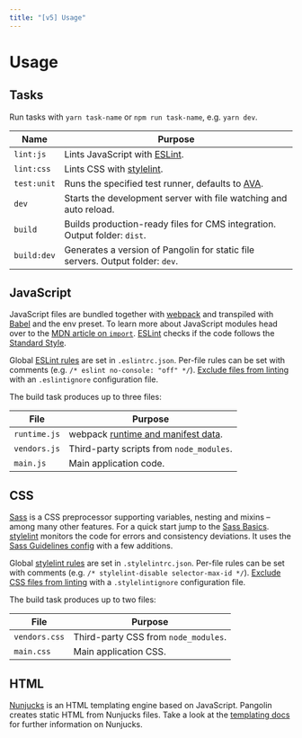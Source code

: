 ```yaml
---
title: "[v5] Usage"
---
```


# Usage


## Tasks

Run tasks with `yarn task-name` or `npm run task-name`, e.g. `yarn dev`.

| Name        | Purpose |
|-------------|---------|
| `lint:js`   | Lints JavaScript with [ESLint](https://eslint.org). |
| `lint:css`  | Lints CSS with [stylelint](https://stylelint.io). |
| `test:unit` | Runs the specified test runner, defaults to [AVA](https://ava.li). |
| `dev`       | Starts the development server with file watching and auto reload. |
| `build`     | Builds production-ready files for CMS integration. Output folder: `dist`. |
| `build:dev` | Generates a version of Pangolin for static file servers. Output folder: `dev`. |

## JavaScript

JavaScript files are bundled together with [webpack](https://webpack.js.org) and transpiled with [Babel](https://babeljs.io) and the env preset. To learn more about JavaScript modules head over to the [MDN article on `import`](https://developer.mozilla.org/de/docs/Web/JavaScript/Reference/Statements/import). [ESLint](http://eslint.org) checks if the code follows the [Standard Style](https://standardjs.com/).

Global [ESLint rules](http://eslint.org/docs/rules/) are set in `.eslintrc.json`. Per-file rules can be set with comments (e.g. `/* eslint no-console: "off" */`). [Exclude files from linting](http://eslint.org/docs/user-guide/configuring#ignoring-files-and-directories) with an `.eslintignore` configuration file.

The build task produces up to three files:

| File         | Purpose |
|--------------|---------|
| `runtime.js` | webpack [runtime and manifest data](https://webpack.js.org/concepts/manifest/#runtime). |
| `vendors.js` | Third-party scripts from `node_modules`. |
| `main.js`    | Main application code. |


## CSS

[Sass](http://sass-lang.com) is a CSS preprocessor supporting variables, nesting and mixins – among many other features. For a quick start jump to the [Sass Basics](http://sass-lang.com/guide). [stylelint](http://stylelint.io) monitors the code for errors and consistency deviations. It uses the [Sass Guidelines config](https://github.com/bjankord/stylelint-config-sass-guidelines) with a few additions.

Global [stylelint rules](http://stylelint.io/user-guide/rules/) are set in `.stylelintrc.json`. Per-file rules can be set with comments (e.g. `/* stylelint-disable selector-max-id */`). [Exclude CSS files from linting](http://stylelint.io/user-guide/configuration/#stylelintignore) with a `.stylelintignore` configuration file.

The build task produces up to two files:

| File          | Purpose |
|---------------|---------|
| `vendors.css` | Third-party CSS from `node_modules`. |
| `main.css`    | Main application CSS. |


## HTML

[Nunjucks](https://mozilla.github.io/nunjucks/) is an HTML templating engine based on JavaScript. Pangolin creates static HTML from Nunjucks files. Take a look at the [templating docs](https://mozilla.github.io/nunjucks/templating.html) for further information on Nunjucks.
